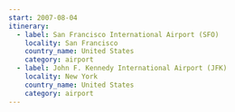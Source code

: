 ```yaml
---
start: 2007-08-04
itinerary:
  - label: San Francisco International Airport (SFO)
    locality: San Francisco
    country_name: United States
    category: airport
  - label: John F. Kennedy International Airport (JFK)
    locality: New York
    country_name: United States
    category: airport
---
```

